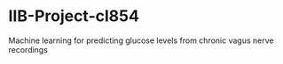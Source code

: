 # IIB-Project-cl854
Machine learning for predicting glucose levels from chronic vagus nerve recordings
